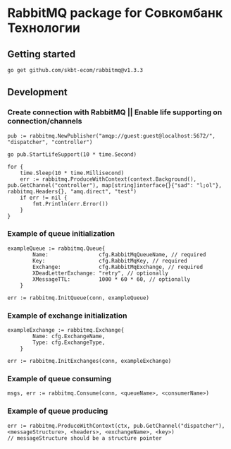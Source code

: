 # RabbitMQ package for Совкомбанк Технологии

## Getting started
```bash
go get github.com/skbt-ecom/rabbitmq@v1.3.3
```

## Development

### Create connection with RabbitMQ || Enable life supporting on connection/channels
```
pub := rabbitmq.NewPublisher("amqp://guest:guest@localhost:5672/", "dispatcher", "controller")

go pub.StartLifeSupport(10 * time.Second)

for {
	time.Sleep(10 * time.Millisecond)
	err := rabbitmq.ProduceWithContext(context.Background(), pub.GetChannel("controller"), map[string]interface{}{"sad": "l;ol"}, rabbitmq.Headers{}, "amq.direct", "test")
	if err != nil {
		fmt.Println(err.Error())
	}
}
```
### Example of queue initialization

````
exampleQueue := rabbitmq.Queue{
		Name:                cfg.RabbitMqQueueName, // required
		Key:                 cfg.RabbitMqKey, // required
		Exchange:            cfg.RabbitMqExchange, // required
		XDeadLetterExchange: "retry", // optionally
		XMessageTTL:         1000 * 60 * 60, // optionally
	}

err := rabbitmq.InitQueue(conn, exampleQueue)
````

### Example of exchange initialization
````
exampleExchange := rabbitmq.Exchange{
        Name: cfg.ExchangeName,
        Type: cfg.ExchangeType,
    }
    
err := rabbitmq.InitExchanges(conn, exampleExchange)
````

### Example of queue consuming
````
msgs, err := rabbitmq.Consume(conn, <queueName>, <consumerName>)
````

### Example of queue producing
````
err := rabbitmq.ProduceWithContext(ctx, pub.GetChannel("dispatcher"), <messageStructure>, <headers>, <exchangeName>, <key>)
// messageStructure should be a structure pointer
````